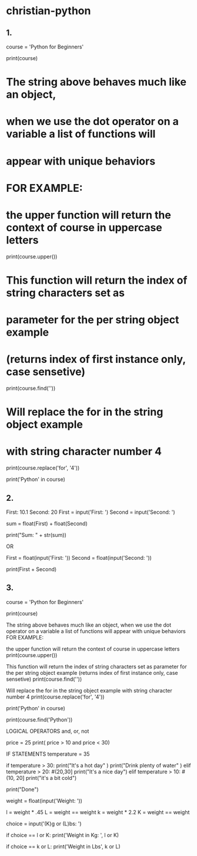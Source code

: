 # christian-python

## 1. 
course = 'Python for Beginners'

print(course)

# The string above behaves much like an object,
# when we use the dot operator on a variable a list of functions will
# appear with unique behaviors
# FOR EXAMPLE:

# the upper function will return the context of course in uppercase letters
print(course.upper())

# This function will return the index of string characters set as
# parameter for the per string object example
# (returns index of first instance only, case sensetive)
print(course.find(''))

# Will replace the for in the string object example
# with string character number 4
print(course.replace('for', '4'))

print('Python' in course)

## 2. 
 First: 10.1
 Second: 20
 First = input('First: ')
 Second = input('Second: ')


 sum = float(First) + float(Second)

 print("Sum: " + str(sum))

OR

First = float(input('First: '))
Second = float(input('Second: '))

print(First + Second)

## 3. 

course = 'Python for Beginners'

print(course)

 The string above behaves much like an object,
 when we use the dot operator on a variable a list of functions will
 appear with unique behaviors
 FOR EXAMPLE:

 the upper function will return the context of course in uppercase letters
print(course.upper())

 This function will return the index of string characters set as
 parameter for the per string object example
 (returns index of first instance only, case sensetive)
print(course.find(''))

 Will replace the for in the string object example
 with string character number 4
print(course.replace('for', '4'))

print('Python' in course)

print(course.find('Python'))

 LOGICAL OPERATORS
 and, or, not

price = 25
print( price > 10 and price < 30)

 IF STATEMENTS
temperature = 35

if temperature > 30:
    print("It's a hot day" )
    print("Drink plenty of water" )
elif temperature > 20: #(20,30]
    print("It's a nice day")
elif temperature > 10: #(10, 20]
    print("it's a bit cold")

print("Done")

weight = float(input('Weight: '))

l = weight * .45
L = weight == weight
k = weight * 2.2
K = weight == weight

choice = input('(K)g or (L)bs: ')

if choice == l or K:
  print('Weight in Kg: ', l or K)

if choice == k or L:
  print('Weight in Lbs', k or L)



